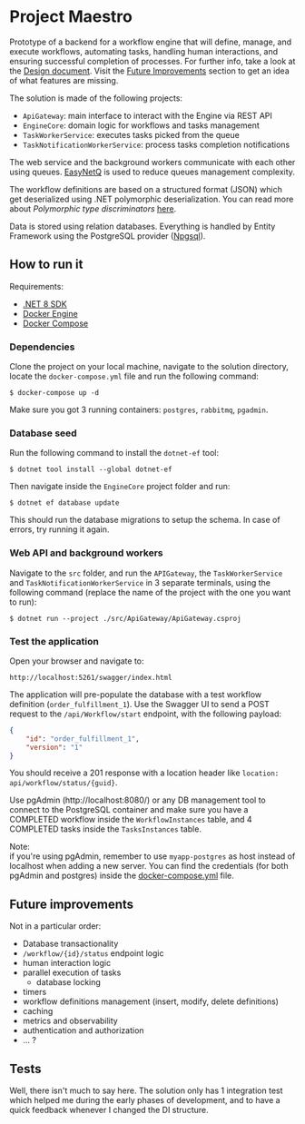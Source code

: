 # Project Maestro

Prototype of a backend for a workflow engine that will define, manage, and execute workflows, automating tasks, handling human interactions, and ensuring successful completion of processes. For further info, take a look at the [Design document](./Design%20document.pdf). Visit the [Future Improvements](#future-improvements) section to get an idea of what features are missing.

The solution is made of the following projects:
- `ApiGateway`: main interface to interact with the Engine via REST API
- `EngineCore`: domain logic for workflows and tasks management
- `TaskWorkerService`: executes tasks picked from the queue
- `TaskNotificationWorkerService`: process tasks completion notifications

The web service and the background workers communicate with each other using queues. [EasyNetQ](https://easynetq.com/) is used to reduce queues management complexity.

The workflow definitions are based on a structured format (JSON) which get deserialized using .NET polymorphic deserialization. You can read more about _Polymorphic type discriminators_ [here](https://learn.microsoft.com/en-us/dotnet/standard/serialization/system-text-json/polymorphism?pivots=dotnet-7-0#polymorphic-type-discriminators).

Data is stored using relation databases. Everything is handled by Entity Framework using the PostgreSQL provider ([Npgsql](https://www.npgsql.org/)).

## How to run it

Requirements:
- [.NET 8 SDK](https://dotnet.microsoft.com/en-us/download/dotnet/8.0)
- [Docker Engine](https://docs.docker.com/engine/install/)
- [Docker Compose](https://docs.docker.com/compose/install/)

### Dependencies
Clone the project on your local machine, navigate to the solution directory, locate the `docker-compose.yml` file and run the following command:
```
$ docker-compose up -d
```
Make sure you got 3 running containers: `postgres`, `rabbitmq`, `pgadmin`.

### Database seed
Run the following command to install the `dotnet-ef` tool:
```
$ dotnet tool install --global dotnet-ef
```
Then navigate inside the `EngineCore` project folder and run:
```
$ dotnet ef database update
```
This should run the database migrations to setup the schema. In case of errors, try running it again.

### Web API and background workers
Navigate to the `src` folder, and run the `APIGateway`, the `TaskWorkerService` and `TaskNotificationWorkerService` in 3 separate terminals, using the following command (replace the name of the project with the one you want to run):
```
$ dotnet run --project ./src/ApiGateway/ApiGateway.csproj
```

### Test the application
Open your browser and navigate to:
```
http://localhost:5261/swagger/index.html
```
The application will pre-populate the database with a test workflow definition (`order_fulfillment_1`).
Use the Swagger UI to send a POST request to the `/api/Workflow/start` endpoint, with the following payload:

```JSON
{
    "id": "order_fulfillment_1",
    "version": "1"
}
```
You should receive a 201 response with a location header like `location: api/workflow/status/{guid}`.

Use pgAdmin (http://localhost:8080/) or any DB management tool to connect to the PostgreSQL container and make sure you have a COMPLETED workflow inside the `WorkflowInstances` table, and 4 COMPLETED tasks inside the `TasksInstances` table.

Note:<br>
if you're using pgAdmin, remember to use `myapp-postgres` as host instead of localhost when adding a new server. You can find the credentials (for both pgAdmin and postgres) inside the [docker-compose.yml](./docker-compose.yml) file.

## Future improvements

Not in a particular order:
- Database transactionality
- `/workflow/{id}/status` endpoint logic
- human interaction logic
- parallel execution of tasks
  - database locking
- timers
- workflow definitions management (insert, modify, delete definitions)
- caching
- metrics and observability
- authentication and authorization
- ... ?

## Tests
Well, there isn't much to say here. The solution only has 1 integration test which helped me during the early phases of development, and to have a quick feedback whenever I changed the DI structure.
